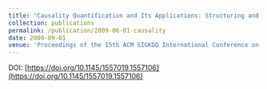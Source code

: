 ```yaml
---
title: "Causality Quantification and Its Applications: Structuring and Modeling of Multivariate Time Series"
collection: publications
permalink: /publication/2009-06-01-causality
date: 2009-09-01
venue: 'Proceedings of the 15th ACM SIGKDD International Conference on Knowledge Discovery and Data Mining (KDD 2009)'
---
```

DOI: [https://doi.org/10.1145/1557019.1557106](https://doi.org/10.1145/1557019.1557106)
